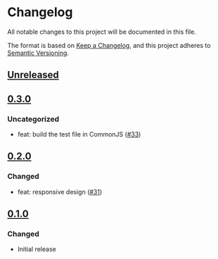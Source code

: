 # Changelog

All notable changes to this project will be documented in this file.

The format is based on [Keep a Changelog](https://keepachangelog.com/en/1.0.0/),
and this project adheres to [Semantic Versioning](https://semver.org/spec/v2.0.0.html).

## [Unreleased]

## [0.3.0]

### Uncategorized

- feat: build the test file in CommonJS ([#33](https://github.com/MetaMask/test-dapp-solana/pull/33))

## [0.2.0]

### Changed

- feat: responsive design ([#31](https://github.com/MetaMask/test-dapp-solana/pull/31))

## [0.1.0]

### Changed

- Initial release

[Unreleased]: https://github.com/MetaMask/test-dapp-solana/compare/v0.3.0...HEAD
[0.3.0]: https://github.com/MetaMask/test-dapp-solana/compare/v0.2.0...v0.3.0
[0.2.0]: https://github.com/MetaMask/test-dapp-solana/compare/v0.1.0...v0.2.0
[0.1.0]: https://github.com/MetaMask/test-dapp-solana/releases/tag/v0.1.0

